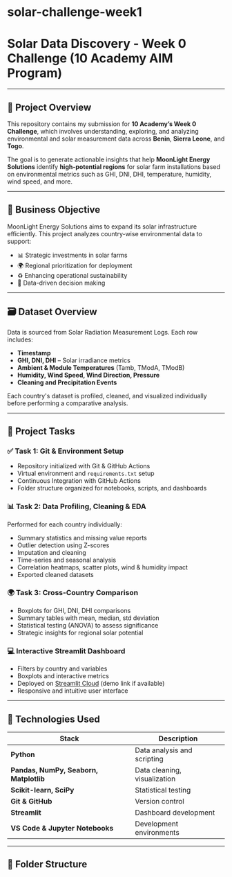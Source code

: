 # solar-challenge-week1

#  Solar Data Discovery - Week 0 Challenge (10 Academy AIM Program)
---
## 🚀 Project Overview

This repository contains my submission for **10 Academy’s Week 0 Challenge**, which involves understanding, exploring, and analyzing environmental and solar measurement data across **Benin**, **Sierra Leone**, and **Togo**.  

The goal is to generate actionable insights that help **MoonLight Energy Solutions** identify **high-potential regions** for solar farm installations based on environmental metrics such as GHI, DNI, DHI, temperature, humidity, wind speed, and more.

---

## 🎯 Business Objective

MoonLight Energy Solutions aims to expand its solar infrastructure efficiently. This project analyzes country-wise environmental data to support:

- 📊 Strategic investments in solar farms
- 🌍 Regional prioritization for deployment
- ♻️ Enhancing operational sustainability
- 🧠 Data-driven decision making

---

## 🗃️ Dataset Overview

Data is sourced from Solar Radiation Measurement Logs. Each row includes:

- **Timestamp**
- **GHI, DNI, DHI** – Solar irradiance metrics  
- **Ambient & Module Temperatures** (Tamb, TModA, TModB)  
- **Humidity, Wind Speed, Wind Direction, Pressure**
- **Cleaning and Precipitation Events**

Each country's dataset is profiled, cleaned, and visualized individually before performing a comparative analysis.

---

## 📌 Project Tasks

### ✅ Task 1: Git & Environment Setup

- Repository initialized with Git & GitHub Actions
- Virtual environment and `requirements.txt` setup
- Continuous Integration with GitHub Actions
- Folder structure organized for notebooks, scripts, and dashboards

### 📊 Task 2: Data Profiling, Cleaning & EDA

Performed for each country individually:
- Summary statistics and missing value reports
- Outlier detection using Z-scores
- Imputation and cleaning
- Time-series and seasonal analysis
- Correlation heatmaps, scatter plots, wind & humidity impact
- Exported cleaned datasets

### 🌍 Task 3: Cross-Country Comparison

- Boxplots for GHI, DNI, DHI comparisons
- Summary tables with mean, median, std deviation
- Statistical testing (ANOVA) to assess significance
- Strategic insights for regional solar potential

### 💻  Interactive Streamlit Dashboard

- Filters by country and variables
- Boxplots and interactive metrics
- Deployed on [Streamlit Cloud](#) (demo link if available)
- Responsive and intuitive user interface

---

## 🧪 Technologies Used

| Stack | Description |
|-------|-------------|
| **Python** | Data analysis and scripting |
| **Pandas, NumPy, Seaborn, Matplotlib** | Data cleaning, visualization |
| **Scikit-learn, SciPy** | Statistical testing |
| **Git & GitHub** | Version control |
| **Streamlit** | Dashboard development |
| **VS Code & Jupyter Notebooks** | Development environments |

---

## 🧾 Folder Structure

